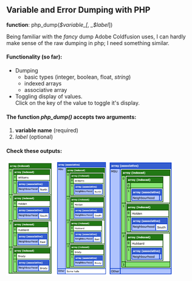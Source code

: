 ## Variable and Error Dumping with PHP

**function**: php_dump(_$variable_[, _$label_])

Being familiar with the _fancy_ dump Adobe Coldfusion uses, I can hardly make sense of the raw dumping in php; I need something similar.

#### Functionality (so far):
* Dumping
	* basic types (integer, boolean, float, _string_)
	* indexed arrays 
	* associative array
* Toggling display of values.  
	Click on the key of the value to toggle it's display.


#### The function **_php_dump()_** accepts two arguments: 
1. **variable name** (required)
2. _label_ (optional)


#### Check these outputs:  
<img src="assets/img/dump_1.png" height="300px"/><img src="assets/img/dump_2.png" height="300px"/><img src="assets/img/dump_3.png" height="300px"/>